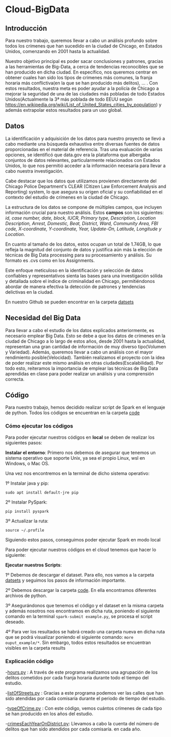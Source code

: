# Cloud-BigData

## Introducción
Para nuestro trabajo, queremos llevar a cabo un análisis profundo sobre todos los crímenes que han sucedido en la ciudad de Chicago, en Estados Unidos, comenzando en 2001 hasta la actualidad. 

Nuestro objetivo principal es poder sacar conclusiones y patrones, gracias a las herramientas de Big-Data, a cerca de tendencias reconocibles que se han producido en dicha ciudad. En específico, nos queremos centrar en obtener cuales han sido los tipos de crimenes más comunes, la franja horaria más conflictiva(en la que se han producido más delitos), ... . Con estos resultados, nuestra meta es poder ayudar a la policía de Chicago a mejorar la seguridad de una de las ciudades más pobladas de todo Estados Unidos(Actualmente la 3ª más poblada de todo EEUU según https://en.wikipedia.org/wiki/List_of_United_States_cities_by_population) y además extrapolar estos resultados para un uso global. 

## Datos
La identificación y adquisición de los datos para nuestro proyecto se llevó a cabo mediante una búsqueda exhaustiva entre diversas fuentes de datos proporcionadas en el material de referencia. Tras una evaluación de varias opciones, se identificó que data.gov era la plataforma que albergaba conjuntos de datos relevantes, particularmente relacionados con Estados Unidos, lo que nos permitió acceder a la información necesaria para llevar a cabo nuestra investigación.

Cabe destacar que los datos que utilizamos provienen directamente del Chicago Police Department's CLEAR (Citizen Law Enforcement Analysis and Reporting) system, lo que asegura su origen oficial y su confiabilidad en el contexto del estudio de crímenes en la ciudad de Chicago.

La estructura de los datos se compone de múltiples campos, que incluyen información crucial para nuestro análisis. Estos **campos** son los siguientes: *id, case number, date, block, IUCR, Primary type, Description, Location Description, Arrest, Domestic, Beat, District, Ward, Community Area, FBI code, X-coordinate, Y-coordinate, Year, Update-On, Latitude, Longitude y Location*.

En cuanto al tamaño de los datos, estos ocupan un total de 1.74GB, lo que refleja la magnitud del conjunto de datos y justifica aún más la elección de técnicas de Big Data processing para su procesamiento y análisis. Su formato es .cvs como en los Assignments.

Este enfoque meticuloso en la identificación y selección de datos confiables y representativos sienta las bases para una investigación sólida y detallada sobre el índice de criminalidad en Chicago, permitiéndonos abordar de manera efectiva la detección de patrones y tendencias delictivas en la ciudad.

En nuestro Github se pueden encontrar en la carpeta [datsets](https://github.com/JorgeSierra22/Cloud-BigData/tree/main/datasets)

## Necesidad del Big Data
Para llevar a cabo el estudio de los datos explicados anteriormente, es necesario emplear Big Data. Esto se debe a que los datos de crímenes en la ciudad de Chicago a lo largo de estos años, desde 2001 hasta la actualidad, representan  una gran cantidad de información de muy diverso tipo(Volumen y Variedad). Además, queremos llevar a cabo un análisis con el mayor rendimiento posible(Velocidad). También realizamos el proyecto con la idea de poder realizar este mismo análisis en otras ciudades(Escalabilidad). Por todo esto, reiteramos la importancia de emplear las técnicas de Big Data aprendidas en clase para poder realizar un análisis y una comprensión correcta.

## Código
Para nuestro trabajo, hemos decidido realizar script de Spark en el lenguaje de python. Todos los códigos se encuentran en la carpeta [code](https://github.com/JorgeSierra22/Cloud-BigData/tree/main/code)

### Cómo ejecutar los códigos
Para poder ejecutar nuestros códigos en **local** se deben de realizar los siguientes pasos:

**Instalar el entorno**:
Primero nos debemos de asegurar que tenemos un sistema operativo que soporte Unix, ya sea el propio Linux, wsl en Windows, o  Mac OS. 

Una vez nos encontremos en la terminal de dicho sistema operativo:

1º Instalar java y pip:
```
sudo apt install default-jre pip
``` 
2º Instalar PySpark:
```
pip install pyspark
``` 
3º Actualizar la ruta: 
```
source ~/.profile
``` 


Siguiendo estos pasos, conseguimos poder ejecutar Spark en modo local

Para poder ejecutar nuestros códigos en el cloud tenemos que hacer lo siguiente:



**Ejecutar nuestros Scripts**:

1º Debemos de descargar el dataset. Para ello, nos vamos a la carpeta [datsets](https://github.com/JorgeSierra22/Cloud-BigData/tree/main/datasets) y seguimos los pasos de información importante.

2º Debemos descargar la carpeta [code](https://github.com/JorgeSierra22/Cloud-BigData/tree/main/code). En ella encontramos diferentes archivos de python. 

3º Asegurándonos que tenemos el código y el dataset en la misma carpeta y además nosotros nos encontramos en dicha ruta, poniendo el siguiente comando en la terminal ```spark-submit example.py```, se procesa el script deseado.

4º Para ver los resultados se habrá creado una carpeta nueva en dicha ruta que se podrá visualizar poniendo el siguiente comando: ```more ouput_example/*```. Sin embargo, todos estos resultados se encuentran visibles en la carpeta results

### Explicación código
-[hours.py](https://github.com/JorgeSierra22/Cloud-BigData/blob/main/code/hours.py) : A través de este programa realizamos una agrupación de los delitos cometidos por cada franja horaria durante todo el tiempo del estudio.

-[listOfStreets.py](https://github.com/JorgeSierra22/Cloud-BigData/blob/main/code/listOfStreet.py) : Gracias a este programa podemos ver las calles que han sido atendidas por cada comisaría durante el periodo de tiempo del estudio.

-[typeOfCrime.py](https://github.com/JorgeSierra22/Cloud-BigData/blob/main/code/typeOfCrime.py) : Con este código, vemos cuántos crímenes de cada tipo se han producido en los años del estudio.

-[crimesEachYearOnDistrict.py](https://github.com/JorgeSierra22/Cloud-BigData/blob/main/code/crimesEachYearOnDistrict.py): Llevamos a cabo la cuenta del número de delitos que han sido atendidos por cada comisaría. en cada año.
